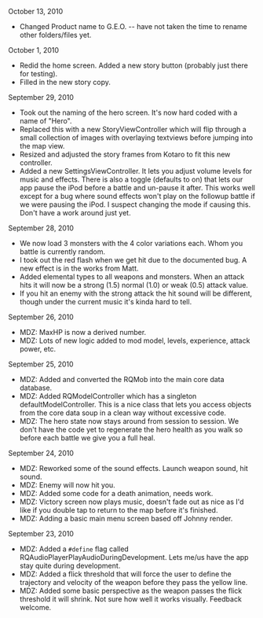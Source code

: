 October 13, 2010

* Changed Product name to G.E.O. -- have not taken the time to rename other folders/files yet.

October 1, 2010

* Redid the home screen. Added a new story button (probably just there for testing).
* Filled in the new story copy.

September 29, 2010

* Took out the naming of the hero screen. It's now hard coded with a name of "Hero".
* Replaced this with a new StoryViewController which will flip through a small collection of images with overlaying textviews before jumping into the map view.
* Resized and adjusted the story frames from Kotaro to fit this new controller.
* Added a new SettingsViewController. It lets you adjust volume levels for music and effects. There is also a toggle (defaults to on) that lets our app pause the iPod before a battle and un-pause it after. This works well except for a bug where sound effects won't play on the followup battle if we were pausing the iPod. I suspect changing the mode if causing this. Don't have a work around just yet.

September 28, 2010

* We now load 3 monsters with the 4 color variations each. Whom you battle is currently random.
* I took out the red flash when we get hit due to the documented bug. A new effect is in the works from Matt.
* Added elemental types to all weapons and monsters. When an attack hits it will now be a strong (1.5) normal (1.0) or weak (0.5) attack value.
* If you hit an enemy with the strong attack the hit sound will be different, though under the current music it's kinda hard to tell.

September 26, 2010

* MDZ: MaxHP is now a derived number.
* MDZ: Lots of new logic added to mod model, levels, experience, attack power, etc.

September 25, 2010

* MDZ: Added and converted the RQMob into the main core data database.
* MDZ: Added RQModelController which has a singleton defaultModelController. This is a nice class that lets you access objects from the core data soup in a clean way without excessive code.
* MDZ: The hero state now stays around from session to session. We don't have the code yet to regenerate the hero health as you walk so before each battle we give you a full heal.

September 24, 2010

* MDZ: Reworked some of the sound effects. Launch weapon sound, hit sound.
* MDZ: Enemy will now hit you.
* MDZ: Added some code for a death animation, needs work.
* MDZ: Victory screen now plays music, doesn't fade out as nice as I'd like if you double tap to return to the map before it's finished.
* MDZ: Adding a basic main menu screen based off Johnny render.

September 23, 2010

* MDZ: Added a `#define` flag called RQAudioPlayerPlayAudioDuringDevelopment. Lets me/us have the app stay quite during development.
* MDZ: Added a flick threshold that will force the user to define the trajectory and velocity of the weapon before they pass the yellow line.
* MDZ: Added some basic perspective as the weapon passes the flick threshold it will shrink. Not sure how well it works visually. Feedback welcome.

